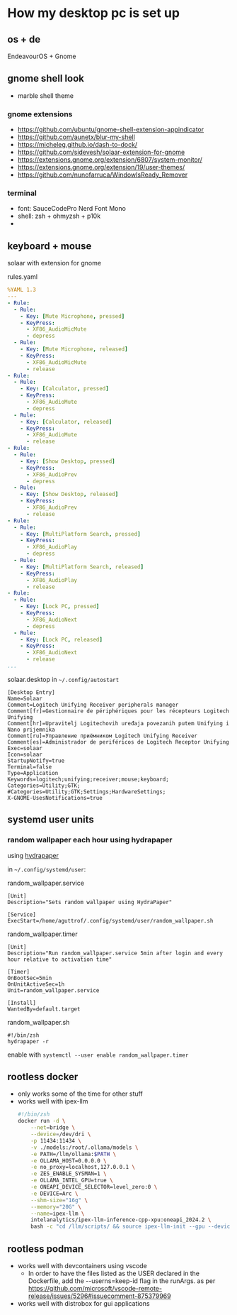 # How my desktop pc is set up

## os + de
EndeavourOS + Gnome

## gnome shell look
- marble shell theme

### gnome extensions
- https://github.com/ubuntu/gnome-shell-extension-appindicator
- https://github.com/aunetx/blur-my-shell
- https://micheleg.github.io/dash-to-dock/
- https://github.com/sidevesh/solaar-extension-for-gnome
- https://extensions.gnome.org/extension/6807/system-monitor/
- https://extensions.gnome.org/extension/19/user-themes/
- https://github.com/nunofarruca/WindowIsReady_Remover

### terminal
- font: SauceCodePro Nerd Font Mono
- shell: zsh + ohmyzsh + p10k
- 

## keyboard + mouse
solaar with extension for gnome

rules.yaml
```yaml
%YAML 1.3
---
- Rule:
  - Rule:
    - Key: [Mute Microphone, pressed]
    - KeyPress:
      - XF86_AudioMicMute
      - depress
  - Rule:
    - Key: [Mute Microphone, released]
    - KeyPress:
      - XF86_AudioMicMute
      - release
- Rule:
  - Rule:
    - Key: [Calculator, pressed]
    - KeyPress:
      - XF86_AudioMute
      - depress
  - Rule:
    - Key: [Calculator, released]
    - KeyPress:
      - XF86_AudioMute
      - release
- Rule:
  - Rule:
    - Key: [Show Desktop, pressed]
    - KeyPress:
      - XF86_AudioPrev
      - depress
  - Rule:
    - Key: [Show Desktop, released]
    - KeyPress:
      - XF86_AudioPrev
      - release
- Rule:
  - Rule:
    - Key: [MultiPlatform Search, pressed]
    - KeyPress:
      - XF86_AudioPlay
      - depress
  - Rule:
    - Key: [MultiPlatform Search, released]
    - KeyPress:
      - XF86_AudioPlay
      - release
- Rule:
  - Rule:
    - Key: [Lock PC, pressed]
    - KeyPress:
      - XF86_AudioNext
      - depress
  - Rule:
    - Key: [Lock PC, released]
    - KeyPress:
      - XF86_AudioNext
      - release
...
```

solaar.desktop in `~/.config/autostart`
```
[Desktop Entry]
Name=Solaar
Comment=Logitech Unifying Receiver peripherals manager
Comment[fr]=Gestionnaire de périphériques pour les récepteurs Logitech Unifying
Comment[hr]=Upravitelj Logitechovih uređaja povezanih putem Unifying i Nano prijemnika
Comment[ru]=Управление приёмником Logitech Unifying Receiver
Comment[es]=Administrador de periféricos de Logitech Receptor Unifying
Exec=solaar
Icon=solaar
StartupNotify=true
Terminal=false
Type=Application
Keywords=logitech;unifying;receiver;mouse;keyboard;
Categories=Utility;GTK;
#Categories=Utility;GTK;Settings;HardwareSettings;
X-GNOME-UsesNotifications=true
```

## systemd user units
### random wallpaper each hour using hydrapaper
using [hydrapaper](https://aur.archlinux.org/packages/hydrapaper)

in `~/.config/systemd/user`:

random_wallpaper.service
```
[Unit]
Description="Sets random wallpaper using HydraPaper"

[Service]
ExecStart=/home/aguttrof/.config/systemd/user/random_wallpaper.sh
```

random_wallpaper.timer
```
[Unit]
Description="Run random_wallpaper.service 5min after login and every hour relative to activation time"

[Timer]
OnBootSec=5min
OnUnitActiveSec=1h
Unit=random_wallpaper.service

[Install]
WantedBy=default.target
```

random_wallpaper.sh
```
#!/bin/zsh
hydrapaper -r
```

enable with `systemctl --user enable random_wallpaper.timer`

## rootless docker
- only works some of the time for other stuff
- works well with ipex-llm
  ```bash
  #!/bin/zsh
  docker run -d \
      --net=bridge \
      --device=/dev/dri \
      -p 11434:11434 \
      -v ./models:/root/.ollama/models \
      -e PATH=/llm/ollama:$PATH \
      -e OLLAMA_HOST=0.0.0.0 \
      -e no_proxy=localhost,127.0.0.1 \
      -e ZES_ENABLE_SYSMAN=1 \
      -e OLLAMA_INTEL_GPU=true \
      -e ONEAPI_DEVICE_SELECTOR=level_zero:0 \
      -e DEVICE=Arc \
      --shm-size="16g" \
      --memory="20G" \
      --name=ipex-llm \
      intelanalytics/ipex-llm-inference-cpp-xpu:oneapi_2024.2 \
      bash -c "cd /llm/scripts/ && source ipex-llm-init --gpu --device Arc && bash start-ollama.sh && tail -f /llm/ollama/ollama.log"
  ```

## rootless podman
- works well with devcontainers using vscode
  - In order to have the files listed as the USER declared in the Dockerfile, add the --userns=keep-id flag in the runArgs. as per https://github.com/microsoft/vscode-remote-release/issues/5296#issuecomment-875379969
- works well with distrobox for gui applications
